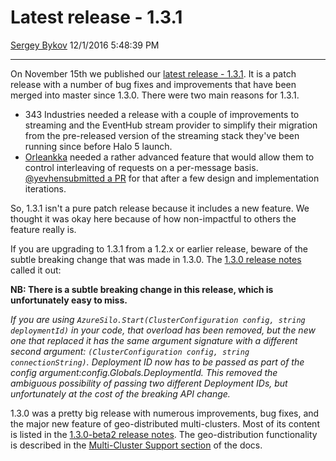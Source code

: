 Latest release - 1.3.1
======================

[Sergey Bykov](https://github.com/sergeybykov) 12/1/2016 5:48:39 PM

* * * * *

On November 15th we published our [latest release - 1.3.1](https://github.com/dotnet/orleans/releases/tag/v1.3.1). It is a patch release with a number of bug fixes and improvements that have been merged into master since 1.3.0. There were two main reasons for 1.3.1.

- 343 Industries needed a release with a couple of improvements to streaming and the EventHub stream provider to simplify their migration from the pre-released version of the streaming stack they've been running since before Halo 5 launch.
- [Orleankka](https://github.com/OrleansContrib/Orleankka) needed a rather advanced feature that would allow them to control interleaving of requests on a per-message basis. [@yevhen](https://github.com/yevhen)[submitted a PR](https://github.com/dotnet/orleans/pull/2246) for that after a few design and implementation iterations.

So, 1.3.1 isn't a pure patch release because it includes a new feature. We thought it was okay here because of how non-impactful to others the feature really is.

If you are upgrading to 1.3.1 from a 1.2.x or earlier release, beware of the subtle breaking change that was made in 1.3.0. The [1.3.0 release notes](https://github.com/dotnet/orleans/releases/tag/v1.3.0) called it out:

**NB: There is a subtle breaking change in this release, which is unfortunately easy to miss.**

*If you are using `AzureSilo.Start(ClusterConfiguration config, string deploymentId)` in your code, that overload has been removed, but the new one that replaced it has the same argument signature with a different second argument: `(ClusterConfiguration config, string connectionString)`. Deployment ID now has to be passed as part of the config argument:config.Globals.DeploymentId. This removed the ambiguous possibility of passing two different Deployment IDs, but unfortunately at the cost of the breaking API change.*

1.3.0 was a pretty big release with numerous improvements, bug fixes, and the major new feature of geo-distributed multi-clusters. Most of its content is listed in the [1.3.0-beta2 release notes](https://github.com/dotnet/orleans/releases/tag/v1.3.0-beta2). The geo-distribution functionality is described in the [Multi-Cluster Support section](http://dotnet.github.io/orleans/Documentation/Multi-Cluster/Overview.html) of the docs.
